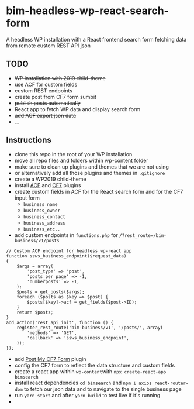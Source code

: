 # bim-headless-wp-react-search-form

A headless WP installation with a React frontend search form fetching data from remote custom REST API json

## TODO

- ~~WP installation with 2019 child-theme~~
- use ACF for custom fields
- ~~custom REST endpoints~~
- create post from CF7 form sumbit
- ~~publish posts automatically~~
- React app to fetch WP data and display search form
- ~~add ACF export json data~~
- ...

## Instructions

- clone this repo in the root of your WP installation
- move all repo files and folders within wp-content folder
- make sure to clean up plugins and themes that we are not using
- or alternatively add all those plugins and themes in `.gitignore`
- create a WP2019 child-theme
- install [ACF](https://wordpress.org/plugins/advanced-custom-fields/) and [CF7](https://wordpress.org/plugins/contact-form-7/) plugins
- create custom fields in ACF for the React search form and for the CF7 input form
  - `business_name`
  - `business_owner`
  - `business_contact`
  - `business_address`
  - `business_etc..`
- add custom endpoints in `functions.php` for `/?rest_route=/bim-business/v1/posts`

```
// Custom ACF endpoint for headless wp-react app
function ssws_business_endpoint($request_data)
{
    $args = array(
        'post_type' => 'post',
        'posts_per_page' => -1,
        'numberposts' => -1,
    );
    $posts = get_posts($args);
    foreach ($posts as $key => $post) {
        $posts[$key]->acf = get_fields($post->ID);
    }
    return $posts;
}
add_action('rest_api_init', function () {
    register_rest_route('bim-business/v1', '/posts/', array(
        'methods' => 'GET',
        'callback' => 'ssws_business_endpoint',
    ));
});
```

- add [Post My CF7 Form](https://wordpress.org/plugins/post-my-contact-form-7/) plugin
- config the CF7 form to reflect the data structure and custom fields
- create a react app within `wp-content`with `npx create-react-app bimsearch`
- install react dependencies `cd bimsearch` and `npm i axios react-router-dom` to fetch our json data and to navigate to the single business page
- run `yarn start` and after `yarn build` to test live if it's running
-
